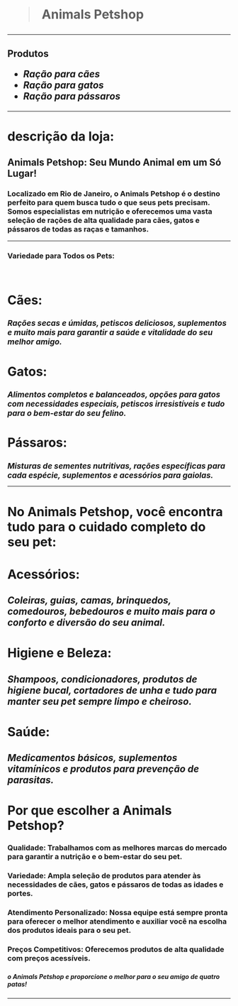 <!DOCTYPE html>
<html lang="pt-br">
<head>
    <meta charset="UTF-8">
    <meta name="viewport" content="width=device-width, initial-scale=1.0">
</head>
<body> 
     <h1><blockquote>Animals Petshop </blockquote></h1><hr>
     <h2> <strong>Produtos</strong>
        <ul>
            <li>
                <i>Ração para cães</i>
            </li>
            <li>
                <i>Ração para gatos</i>
            </li>
            <li> <i>Ração para pássaros</i></li>
        </ul>
     </h2>
     <hr>
     <h1>descrição da loja:</h1>
     <h2>Animals Petshop: Seu Mundo Animal em um Só Lugar!</h2>
<h3>Localizado em Rio de Janeiro, o Animals Petshop é o destino perfeito para quem busca tudo o que seus pets precisam. Somos especialistas em nutrição e oferecemos uma vasta seleção de rações de alta qualidade para cães, gatos e pássaros de todas as raças e tamanhos.</h3>
<hr>
<h3>Variedade para Todos os Pets:</h3><br>

<h3>
    <h1>Cães:</h1>
    <i><small><h2>Rações secas e úmidas, petiscos deliciosos, suplementos e muito mais para garantir a saúde e vitalidade do seu melhor amigo.</h2></small></i>
    <h1>Gatos:<i></h1><small><h2>Alimentos completos e balanceados, opções para gatos com necessidades especiais, petiscos irresistíveis e tudo para o bem-estar do seu felino.</h2></small></i>
        <h1>Pássaros:<i></h1> <small><h2>Misturas de sementes nutritivas, rações específicas para cada espécie, suplementos e acessórios para gaiolas.</h2></small></i>
</h3><hr>

<h3><h1>No Animals Petshop, você encontra tudo para o cuidado completo do seu pet:</h3></h1>

<h3><h1>Acessórios:</h1><h2> <i>Coleiras, guias, camas, brinquedos, comedouros, bebedouros e muito mais para o conforto e diversão do seu animal.</i></h2>
<strong><h1>Higiene e Beleza:</h1></strong> <h2><i>Shampoos, condicionadores, produtos de higiene bucal, cortadores de unha e tudo para manter seu pet sempre limpo e cheiroso.</i></h2>
<strong><h1>Saúde:</h1></strong><h2><i>Medicamentos básicos, suplementos vitamínicos e produtos para prevenção de parasitas.</i></h2>
<h1>Por que escolher a Animals Petshop?</h1></h3>

<h3>Qualidade: Trabalhamos com as melhores marcas do mercado para garantir a nutrição e o bem-estar do seu pet.</h3>
<h3>Variedade: Ampla seleção de produtos para atender às necessidades de cães, gatos e pássaros de todas as idades e portes.</h3>
<h3>Atendimento Personalizado: Nossa equipe está sempre pronta para oferecer o melhor atendimento e auxiliar você na escolha dos produtos ideais para o seu pet.</h3>
<h3>Preços Competitivos: Oferecemos produtos de alta qualidade com preços acessíveis.</h3>
<h3><h5> o Animals Petshop e proporcione o melhor para o seu amigo de quatro patas!</h5></h3>
     <hr>
    
</body>
</html>
